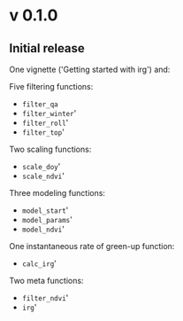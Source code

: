 # v 0.1.0
## Initial release

One vignette ('Getting started with irg') and: 

Five filtering functions:
* `filter_qa`
* `filter_winter`'
* `filter_roll`'
* `filter_top`'

Two scaling functions:
* `scale_doy`'
* `scale_ndvi`'

Three modeling functions:
* `model_start`'
* `model_params`'
* `model_ndvi`'

One instantaneous rate of green-up function:
* `calc_irg`'

Two meta functions:
* `filter_ndvi`'
* `irg`'
